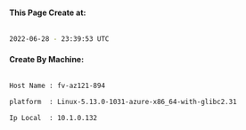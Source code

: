 
   
#### This Page Create at:

```bash

2022-06-28 - 23:39:53 UTC

```

#### Create By Machine:

```bash

Host Name : fv-az121-894

platform  : Linux-5.13.0-1031-azure-x86_64-with-glibc2.31

Ip Local  : 10.1.0.132

```

